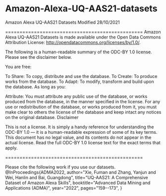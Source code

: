 # Amazon-Alexa-UQ-AAS21-datasets

Amazon Alexa UQ-AAS21 Datasets Modified 28/10/2021

================================================ Amazon Alexa UQ-AAS21 Datasets is made available under the Open Data Commons Attribution License: http://opendatacommons.org/licenses/by/1.0/.

The following is a human-readable summary of the ODC-BY 1.0 license. Please see the disclaimer below.

You are free:

To Share: To copy, distribute and use the database.
To Create: To produce works from the database.
To Adapt: To modify, transform and build upon the database.
As long as you:

Attribute: You must attribute any public use of the database, or works produced from the database, in the manner specified in the license. For any use or redistribution of the database, or works produced from it, you must make clear to others the license of the database and keep intact any notices on the original database.
Disclaimer

This is not a license. It is simply a handy reference for understanding the ODC-BY 1.0 — it is a human-readable expression of some of its key terms. This document has no legal value, and its contents do not appear in the actual license. Read the full ODC-BY 1.0 license text for the exact terms that apply.

================================================

Please cite the following work if you use our datasets. 
@InProceedings{ADMA2022,
author="Xie, Fuman and Zhang, Yanjun and Wei, Hanlin and Bai, Guangdong",
title="UQ-AAS21: A Comprehensive Dataset of Amazon Alexa Skills",
booktitle="Advanced Data Mining and Applications (ADMA)",
year="2022",
pages="159--173",
}
